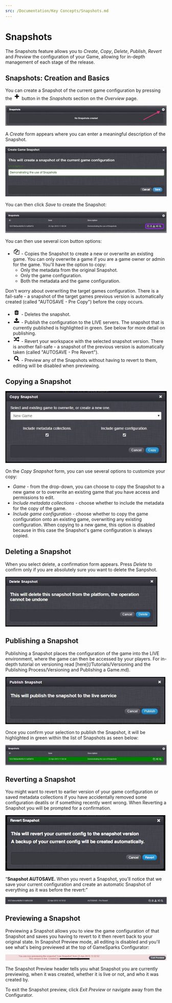 ```yaml
---
src: /Documentation/Key Concepts/Snapshots.md
---
```


# Snapshots

The Snapshots feature allows you to *Create*, *Copy*, *Delete*, *Publish*, *Revert* and *Preview* the configuration of your Game, allowing for in-depth management of each stage of the release.

## Snapshots: Creation and Basics

You can create a Snapshot of the current game configuration by pressing the ![](/img/fa/plus.png) button in the *Snapshots* section on the *Overview* page.

![](img/Snapshot/1.png)

A *Create* form appears where you can enter a meaningful description of the Snapshot.

![](img/Snapshot/2.png)

You can then click *Save* to create the Snapshot:

![](img/Snapshot/3.jpg)

You can then use several icon button options:

  * ![](/img/fa/copy.png) - Copies the Snapshot to create a new or overwrite an existing game. You can only overwrite a game if you are a game owner or admin for the game. You'll have the option to copy:
    * Only the metadata from the original Snapshot.
    * Only the game configuration.
    * Both the metadata and the game configuration.

  Don't worry about overwriting the target games configuration. There is a fail-safe - a snapshot of the target games previous version is automatically created (called "AUTOSAVE - Pre Copy") before the copy occurs.
  * ![](/img/fa/trash.png) - Deletes the snapshot.
  * ![](/img/fa/upload.png) - Publish the configuration to the LIVE servers. The snapshot that is currently published is highlighted in green. See below for more detail on publishing.
  * ![](/img/fa/random.png) - Revert your workspace with the selected snapshot version. There is another fail-safe - a snapshot of the previous version is automatically taken (called "AUTOSAVE - Pre Revert").
  * ![](/img/fa/search.png) - Preview any of the Snapshots without having to revert to them, editing will be disabled when previewing.

## Copying a Snapshot

![](img/Snapshot/4.jpg)

On the *Copy Snapshot* form, you can use several options to customize your copy:

  * *Game* \- from the drop-down, you can choose to copy the Snapshot to a new game or to overwrite an existing game that you have access and permissions to edit.
  * *Include metadata collections* \- choose whether to include the metadata for the copy of the game.
  * *Include game configuration* \- choose whether to copy the game configuration onto an existing game, overwriting any existing configuration. When copying to a new game, this option is disabled because in this case the Snapshot's game configuration is always copied.

## Deleting a Snapshot

When you select delete, a confirmation form appears. Press *Delete* to confirm only if you are absolutely sure you want to delete the Sanpshot.

![](img/Snapshot/5.jpg)

## Publishing a Snapshot

Publishing a Snapshot places the configuration of the game into the LIVE environment, where the game can then be accessed by your players. For in-depth tutorial on versioning read [here](/Tutorials/Versioning and the Publishing Process/Versioning and Publishing a Game.md).

![](img/Snapshot/6.jpg)

Once you confirm your selection to publish the Snapshot, it will be highlighted in green within the list of Snapshots as seen below:

![](img/Snapshot/7.jpg)

## Reverting a Snapshot

You might want to revert to earlier version of your game configuration or saved metadata collections if you have accidentally removed some configuration deatils or if something recently went wrong. When Reverting a Snapshot you will be prompted for a confirmation.

![](img/Snapshot/8.png)

<q>**Snapshot AUTOSAVE.** When you revert a Snapshot, you'll notice that we save your current configuration and create an automatic Snapshot of everything as it was before the revert:</q>

![](img/Snapshot/9.jpg)

## Previewing a Snapshot

Previewing a Snapshot allows you to view the game configuration of that Snapshot and saves you having to revert to it then revert back to your original state. In Snapshot Preview mode, all editing is disabled and you'll see what's being previewed at the top of GameSparks Configurator:

![](img/Snapshot/10.jpg)

The Snapshot Preview header tells you what Snapshot you are currently previewing, when it was created, whether it is live or not, and who it was created by.

To exit the Snapshot preview, click *Exit Preview* or navigate away from the Configurator.
